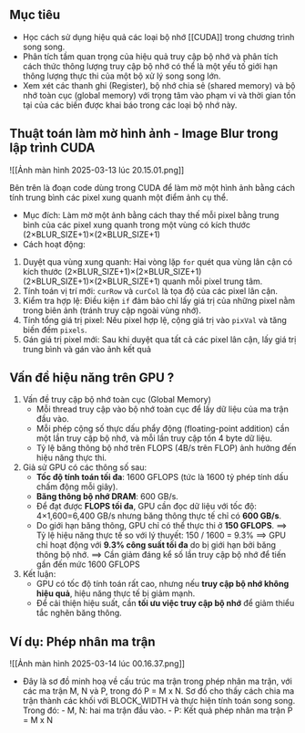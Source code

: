 ## Mục tiêu
- Học cách sử dụng hiệu quả các loại bộ nhớ [[CUDA]] trong chương trình song song.
- Phân tích tầm quan trọng của hiệu quả truy cập bộ nhớ và phân tích cách thức thông lượng truy cập bộ nhớ có thể là một yếu tố giới hạn thông lượng thực thi của một bộ xử lý song song lớn. 
- Xem xét các thanh ghi (Register), bộ nhớ chia sẻ (shared memory) và bộ nhớ toàn cục (global memory) với trọng tâm vào phạm vi và thời gian tồn tại của các biến được khai báo trong các loại bộ nhớ này. 
## Thuật toán làm mờ hình ảnh - Image Blur trong lập trình CUDA
   
![[Ảnh màn hình 2025-03-13 lúc 20.15.01.png]]

Bên trên là đoạn code dùng trong CUDA để làm mờ một hình ảnh bằng cách tính trung bình các pixel xung quanh một điểm ảnh cụ thể. 
- Mục đích: Làm mờ một ảnh bằng cách thay thế mỗi pixel bằng trung bình của các pixel xung quanh trong một vùng có kích thước (2×BLUR_SIZE+1)×(2×BLUR_SIZE+1) 
- Cách hoạt động: 
1. Duyệt qua vùng xung quanh: 
   Hai vòng lặp `for` quét qua vùng lân cận có kích thước (2×BLUR_SIZE+1)×(2×BLUR_SIZE+1)(2×BLUR_SIZE+1)×(2×BLUR_SIZE+1) quanh mỗi pixel trung tâm.
2. Tính toán vị trí mới: 
   `curRow` và `curCol` là tọa độ của các pixel lân cận.
3. Kiểm tra hợp lệ: 
   Điều kiện `if` đảm bảo chỉ lấy giá trị của những pixel nằm trong biên ảnh (tránh truy cập ngoài vùng nhớ).
4. Tính tổng giá trị pixel: 
   Nếu pixel hợp lệ, cộng giá trị vào `pixVal` và tăng biến đếm `pixels`.
5. Gán giá trị pixel mới: 
   Sau khi duyệt qua tất cả các pixel lân cận, lấy giá trị trung bình và gán vào ảnh kết quả
## Vấn đề hiệu năng trên GPU ? 
1. Vấn đề truy cập bộ nhớ toàn cục (Global Memory)
   - Mỗi thread truy cập vào bộ nhớ toàn cục để lấy dữ liệu của ma trận đầu vào. 
   - Mỗi phép cộng số thực dấu phẩy động (floating-point addition) cần một lần truy cập bộ nhớ, và mỗi lần truy cập tốn 4 byte dữ liệu.
   - Tỷ lệ băng thông bộ nhớ trên FLOPS (4B/s trên FLOP) ảnh hưởng đến hiệu năng thực thi. 
2. Giả sử GPU có các thông số sau: 
   - **Tốc độ tính toán tối đa**: 1600 GFLOPS (tức là 1600 tỷ phép tính dấu chấm động mỗi giây).
   - **Băng thông bộ nhớ DRAM**: 600 GB/s.
   - Để đạt được **FLOPS tối đa**, GPU cần đọc dữ liệu với tốc độ:  4×1,600=6,400 GB/s nhưng băng thông thực tế chỉ có **600 GB/s**.
   - Do giới hạn băng thông, GPU chỉ có thể thực thi ở **150 GFLOPS**.
   ==> Tỷ lệ hiệu năng thực tế so với lý thuyết: 150 / 1600 = 9.3%
   ==> GPU chỉ hoạt động với **9.3% công suất tối đa** do bị giới hạn bởi băng thông bộ nhớ.
   ==> Cần giảm đáng kể số lần truy cập bộ nhớ để tiến gần đến mức 1600 GFLOPS
3. Kết luận: 
   - GPU có tốc độ tính toán rất cao, nhưng nếu **truy cập bộ nhớ không hiệu quả**, hiệu năng thực tế bị giảm mạnh.
   - Để cải thiện hiệu suất, cần **tối ưu việc truy cập bộ nhớ** để giảm thiểu tắc nghẽn băng thông.
## Ví dụ: Phép nhân ma trận

![[Ảnh màn hình 2025-03-14 lúc 00.16.37.png]]

- Đây là sơ đồ minh hoạ về cấu trúc ma trận trong phép nhân ma trận, với các ma trận M, N và P, trong đó P = M x N. Sơ đồ cho thấy cách chia ma trận thành các khối với BLOCK_WIDTH và thực hiện tính toán song song. Trong đó: 
	  - M, N: hai ma trận đầu vào.
	  - P: Kết quả phép nhân ma trận P = M x N